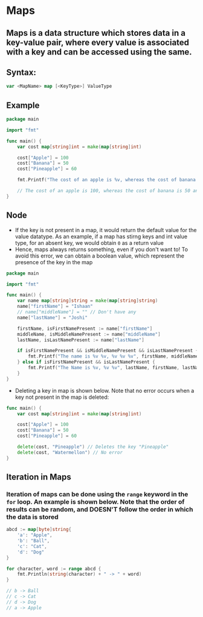 # Maps
## Maps is a data structure which stores data in a key-value pair, where every value is associated with a key and can be accessed using the same.

## Syntax:
```go
var <MapName> map [<KeyType>] ValueType
```

## Example
```go
package main

import "fmt"

func main() {
	var cost map[string]int = make(map[string]int)

	cost["Apple"] = 100
	cost["Banana"] = 50
	cost["Pineapple"] = 60

	fmt.Printf("The cost of an apple is %v, whereas the cost of banana is %v and finally the pineapple would cost %v", cost["Apple"], cost["Banana"], cost["Pineapple"])

    // The cost of an apple is 100, whereas the cost of banana is 50 and finally the pineapple would cost 60
}
```

## Node
- If the key is not present in a map, it would return the default value for the value datatype. As an example, if a map has stirng keys and int value type, for an absent key, we would obtain `0` as a return value
- Hence, maps always returns something, even if you don't want to! To avoid this error, we can obtain a boolean value, which represent the presence of the key in the map 

```go
package main

import "fmt"

func main() {
	var name map[string]string = make(map[string]string)
	name["firstName"] = "Ishaan"
	// name["middleName"] = "" // Don't have any
	name["lastName"] = "Joshi"

	firstName, isFirstNamePresent := name["firstName"]
	middleName, isMiddleNamePresent := name["middleName"]
	lastName, isLastNamePresent := name["lastName"]

	if isFirstNamePresent && isMiddleNamePresent && isLastNamePresent {
		fmt.Printf("The name is %v %v, %v %v %v", firstName, middleName, firstName, middleName, lastName)
	} else if isFirstNamePresent && isLastNamePresent {
		fmt.Printf("The Name is %v, %v %v", lastName, firstName, lastName)
	}
}
```
- Deleting a key in map is shown below. Note that no error occurs when a key not present in the map is deleted:
```go
func main() {
	var cost map[string]int = make(map[string]int)

	cost["Apple"] = 100
	cost["Banana"] = 50
	cost["Pineapple"] = 60

	delete(cost, "Pineapple") // Deletes the key "Pineapple"
	delete(cost, "Watermellon") // No error
}
```

## Iteration in Maps
### Iteration of maps can be done using the  `range` keyword in the `for` loop. An example is shown below. Note that the order of results can be random, and DOESN'T follow the order in which the data is stored
```go
abcd := map[byte]string{
    'a': "Apple", 
    'b': "Ball", 
    'c': "Cat", 
    'd': "Dog"
}

for character, word := range abcd {
    fmt.Println(string(character) + " -> " + word)
}

// b -> Ball
// c -> Cat
// d -> Dog
// a -> Apple
```